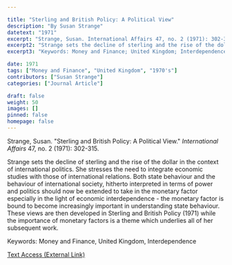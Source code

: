 ```yaml
---

title: "Sterling and British Policy: A Political View"
description: "By Susan Strange"
datetext: "1971"
excerpt: "Strange, Susan. International Affairs 47, no. 2 (1971): 302-315."
excerpt2: "Strange sets the decline of sterling and the rise of the dollar in the context of international politics. She stresses the need to integrate economic studies with those of international relations. Both state behaviour and the behaviour of international society, hitherto interpreted in terms of power and politics should now be extended to take in the monetary factor especially in the light of economic interdependence - the monetary factor is bound to become increasingly important in understanding state behaviour. These views are then developed in Sterling and British Policy  (1971) while the importance of monetary factors is a theme which underlies all of her subsequent work."
excerpt3: "Keywords: Money and Finance; United Kingdom; Interdependence"

date: 1971
tags: ["Money and Finance", "United Kingdom", "1970's"]
contributors: ["Susan Strange"]
categories: ["Journal Article"]

draft: false
weight: 50
images: []
pinned: false
homepage: false
---
```


Strange, Susan. "Sterling and British Policy: A Political View." *International Affairs* 47, no. 2 (1971): 302-315.

Strange sets the decline of sterling and the rise of the dollar in the context of international politics. She stresses the need to integrate economic studies with those of international relations. Both state behaviour and the behaviour of international society, hitherto interpreted in terms of power and politics should now be extended to take in the monetary factor especially in the light of economic interdependence - the monetary factor is bound to become increasingly important in understanding state behaviour. These views are then developed in Sterling and British Policy  (1971) while the importance of monetary factors is a theme which underlies all of her subsequent work.

Keywords: Money and Finance, United Kingdom, Interdependence

[Text Access (External Link)](https://doi.org/10.2307/2613930)
